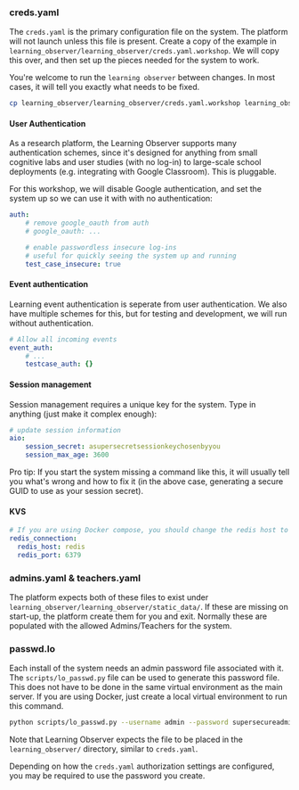 ### creds.yaml

The `creds.yaml` is the primary configuration file on the system. The platform will not launch unless this file is present. Create a copy of the example in `learning_observer/learning_observer/creds.yaml.workshop`. We will copy this over, and then set up the pieces needed for the system to work.

You're welcome to run the `learning observer` between changes. In most cases, it will tell you exactly what needs to be fixed.

```bash
cp learning_observer/learning_observer/creds.yaml.workshop learning_observer/creds.yaml
```

#### User Authentication

As a research platform, the Learning Observer supports many authentication schemes, since it's designed for anything from small cognitive labs and user studies (with no log-in) to large-scale school deployments (e.g. integrating with Google Classroom). This is pluggable.

For this workshop, we will disable Google authentication, and set the system up so we can use it with with no authentication:

```yaml
auth:
    # remove google_oauth from auth
    # google_oauth: ...

    # enable passwordless insecure log-ins
    # useful for quickly seeing the system up and running
    test_case_insecure: true
```

#### Event authentication

Learning event authentication is seperate from user authentication. We also have multiple schemes for this, but for testing and development, we will run without authentication.

```yaml
# Allow all incoming events
event_auth:
    # ...
    testcase_auth: {}
```

#### Session management

Session management requires a unique key for the system. Type in anything (just make it complex enough):

```yaml
# update session information
aio:
    session_secret: asupersecretsessionkeychosenbyyou
    session_max_age: 3600
```

Pro tip: If you start the system missing a command like this, it will usually tell you what's wrong and how to fix it (in the above case, generating a secure GUID to use as your session secret).

#### KVS

```yaml
# If you are using Docker compose, you should change the redis host to
redis_connection:
  redis_host: redis
  redis_port: 6379
```

### admins.yaml & teachers.yaml

The platform expects both of these files to exist under `learning_observer/learning_observer/static_data/`. If these are missing on start-up, the platform create them for you and exit. Normally these are populated with the allowed Admins/Teachers for the system.

### passwd.lo

Each install of the system needs an admin password file associated with it. The `scripts/lo_passwd.py` file can be used to generate this password file. This does not have to be done in the same virtual environment as the main server. If you are using Docker, just create a local virtual environment to run this command.

```bash
python scripts/lo_passwd.py --username admin --password supersecureadminpassword --filename learning_observer/passwd.lo
```

Note that Learning Observer expects the file to be placed in the `learning_observer/` directory, similar to `creds.yaml`.

Depending on how the `creds.yaml` authorization settings are configured, you may be required to use the password you create.
